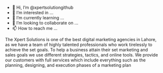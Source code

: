 - 👋 Hi, I’m @xpertsolutiongithub
- 👀 I’m interested in ...
- 🌱 I’m currently learning ...
- 💞️ I’m looking to collaborate on ...
- 📫 How to reach me ...

<!---
xpertsolutiongithub/xpertsolutiongithub is a ✨ special ✨ repository because its `README.md` (this file) appears on your GitHub profile.
You can click the Preview link to take a look at your changes.
--->
The Xpert Solutions is one of the best digital marketing agencies in Lahore, as we have a team of highly talented professionals who work tirelessly to achieve the set goals. To help a business attain their set marketing and sales goals we use different strategies, tactics, and online tools. We provide our customers with full services which include everything such as the planning, designing, and execution phases of a marketing plan
